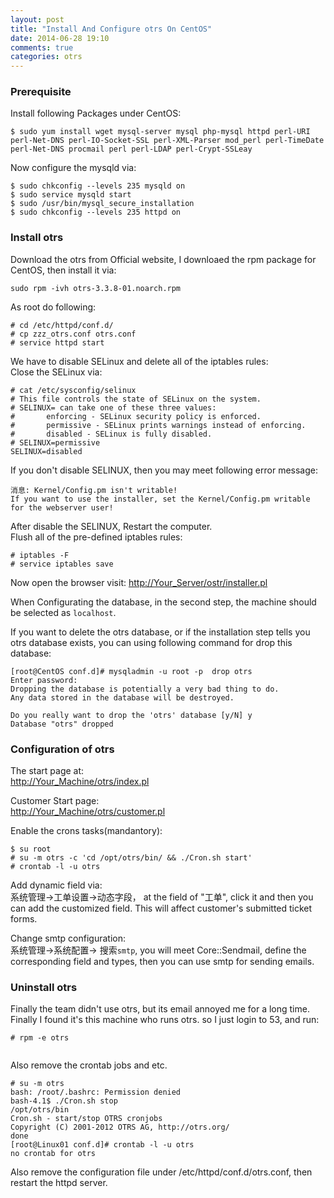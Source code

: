 ```yaml
---
layout: post
title: "Install And Configure otrs On CentOS"
date: 2014-06-28 19:10
comments: true
categories: otrs
---
```

### Prerequisite
Install following Packages under CentOS:    

```
$ sudo yum install wget mysql-server mysql php-mysql httpd perl-URI perl-Net-DNS perl-IO-Socket-SSL perl-XML-Parser mod_perl perl-TimeDate perl-Net-DNS procmail perl perl-LDAP perl-Crypt-SSLeay

```
Now configure the mysqld via:    

```
$ sudo chkconfig --levels 235 mysqld on
$ sudo service mysqld start
$ sudo /usr/bin/mysql_secure_installation
$ sudo chkconfig --levels 235 httpd on

```
### Install otrs
Download the otrs from Official website, I downloaed the rpm package for CentOS, then install it via:    

```
sudo rpm -ivh otrs-3.3.8-01.noarch.rpm 

```
As root do following:    

```
# cd /etc/httpd/conf.d/
# cp zzz_otrs.conf otrs.conf
# service httpd start

```
We have to disable SELinux and delete all of the iptables rules:    
Close the SELinux via:    

```
# cat /etc/sysconfig/selinux
# This file controls the state of SELinux on the system.
# SELINUX= can take one of these three values:
#       enforcing - SELinux security policy is enforced.
#       permissive - SELinux prints warnings instead of enforcing.
#       disabled - SELinux is fully disabled.
# SELINUX=permissive
SELINUX=disabled

```
If you don't disable SELINUX, then you may meet following error message: 

```
消息: Kernel/Config.pm isn't writable!
If you want to use the installer, set the Kernel/Config.pm writable for the webserver user!

```
After disable the SELINUX, Restart the computer.     
Flush all of the pre-defined iptables rules:     

```
# iptables -F
# service iptables save

```

Now open the browser visit: 
[http://Your_Server/ostr/installer.pl](http://Your_Server/ostr/installer.pl)    

When Configurating the database, in the second step, the machine should be selected as `localhost`.       

If you want to delete the otrs database, or if the installation step tells you otrs database exists, you can using following command for drop this database:     

```
[root@CentOS conf.d]# mysqladmin -u root -p  drop otrs
Enter password: 
Dropping the database is potentially a very bad thing to do.
Any data stored in the database will be destroyed.

Do you really want to drop the 'otrs' database [y/N] y
Database "otrs" dropped

```

### Configuration of otrs
The start page at:    
[http://Your_Machine/otrs/index.pl](http://Your_Machine/otrs/index.pl)    

Customer Start page:     
[http://Your_Machine/otrs/customer.pl](http://Your_Machine/otrs/customer.pl)    

Enable the crons tasks(mandantory):    

```
$ su root
# su -m otrs -c 'cd /opt/otrs/bin/ && ./Cron.sh start'
# crontab -l -u otrs

```

Add dynamic field via:    
系统管理->工单设置->动态字段， at the field of "工单", click it and then you can add the customized field.  This will affect customer's submitted ticket forms.    

Change smtp configuration:    
系统管理->系统配置-> 搜索`smtp`, you will meet Core::Sendmail, define the corresponding field and types, then you can use smtp for sending emails.    

### Uninstall otrs
Finally the team didn't use otrs, but its email annoyed me for a long time. Finally I found it's this machine who runs otrs. so I just login to 53, and run:    

```
# rpm -e otrs


```
Also remove the crontab jobs and etc.     

```
# su -m otrs 
bash: /root/.bashrc: Permission denied
bash-4.1$ ./Cron.sh stop
/opt/otrs/bin
Cron.sh - start/stop OTRS cronjobs
Copyright (C) 2001-2012 OTRS AG, http://otrs.org/
done
[root@Linux01 conf.d]# crontab -l -u otrs
no crontab for otrs

```
Also remove the configuration file under /etc/httpd/conf.d/otrs.conf, then restart the httpd server.     
